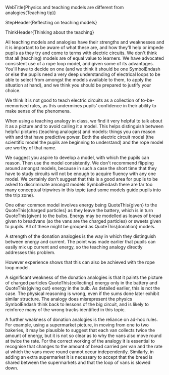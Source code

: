 WebTitle{Physics and teaching models are different from analogies(Teaching tip)}

StepHeader{Reflecting on teaching models}

ThinkHeader{Thinking about the teaching}

All teaching models and analogies have their strengths and weaknesses and it is important to be aware of what these are, and how they'll help or impede pupils as they try and come to terms with electric circuits. We don't think that all (teaching) models are of equal value to learners. We have advocated consistent use of a rope loop model, and given some of its advantages. You'll have to decide on one (and we think it should be one SymbolEndash or else the pupils need a very deep understanding of electrical loops to be able to select from amongst the models available to them, to apply the situation at hand), and we think you should be prepared to justify your choice.

We think it is not good to teach electric circuits as a collection of to-be-memorised rules, as this undermines pupils' confidence in their ability to make sense of the phenomena.

When using a teaching analogy in class, we find it very helpful to talk about it as a picture and to avoid calling it a model. This helps distinguish between helpful pictures (teaching analogies) and models: things you can reason with and that have predictive power. Both the electric circuit model (the scientific model the pupils are beginning to understand) and the rope model are worthy of that name.

We suggest you aspire to develop a model, with which the pupils can reason. Then use the model consistently. We don't recommend flipping around amongst models, because in such a case the short time that they have to study circuits will not be enough to acquire fluency with any one model. We certainly don't suggest that this is a good area for pupils to be asked to discriminate amongst models SymbolEndash there are far too many conceptual tripwires in this topic (and some models guide pupils into the trip zone). 

One other common model involves energy being QuoteThis{given} to the QuoteThis{charged particles} as they leave the battery, which is in turn QuoteThis{given} to the bulbs. Energy may be modelled as loaves of bread given to breadvans (so the vans are the charged particles) or sweets given to pupils. All of these might be grouped as QuoteThis{donation} models.

A strength of the donation analogies is the way in which they distinguish between energy and current. The point was made earlier that pupils can easily mix up current and energy, so the teaching analogy directly addresses this problem.

However experience shows that this can also be achieved with the rope loop model.

A significant weakness of the donation analogies is that it paints the picture of charged particles QuoteThis{collecting} energy only in the battery and QuoteThis{giving out} energy in the bulb. As detailed earlier, this is not the case. The physical reasoning is wrong, even if the sums done later exhibit similar structure. The analogy does misrepresent the physics SymbolEndash think back to lessons of the big circuit, and is likely to reinforce many of the wrong tracks identified in this topic.

A further weakness of donation analogies is the reliance on ad-hoc rules. For example, using a supermarket picture, in moving from one to two bakeries, it may be plausible to suggest that each van collects twice the amount of energy, but it is not so clear as to why the vans also move round at twice the rate. For the correct working of the analogy it is essential to recognise that changes to the amount of bread carried per van and the rate at which the vans move round cannot occur independently. Similarly, in adding an extra supermarket it is necessary to accept that the bread is shared between the supermarkets and that the loop of vans is slowed down.

